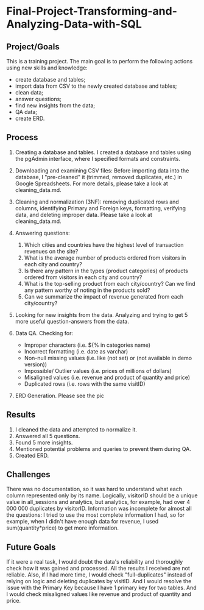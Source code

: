 # Final-Project-Transforming-and-Analyzing-Data-with-SQL

## Project/Goals
This is a training project. The main goal is to perform the following actions using new skills and knowledge:
  - create database and tables;
  - import data from CSV to the newly created database and tables;
  - clean data;
  - answer questions;
  - find new insights from the data;
  - QA data;
  - create ERD.


## Process
  1. Creating a database and tables. I created a database and tables using the pgAdmin interface, where I specified formats and constraints. 
  2. Downloading and examining CSV files: Before importing data into the database, I "pre-cleaned" it (trimmed, removed duplicates, etc.) in Google Spreadsheets. For more details, please take a look at cleaning_data.md.
  3. Cleaning and normalization (3NF): removing duplicated rows and columns, identifying Primary and Foreign keys, formatting, verifying data, and deleting improper data. Please take a look at cleaning_data.md.
  4. Answering questions:
     
     1) Which cities and countries have the highest level of transaction revenues on the site?
     3) What is the average number of products ordered from visitors in each city and country?
     4) Is there any pattern in the types (product categories) of products ordered from visitors in each city and country?
     5) What is the top-selling product from each city/country? Can we find any pattern worthy of noting in the products sold?
     6) Can we summarize the impact of revenue generated from each city/country?

  5. Looking for new insights from the data. Analyzing and trying to get 5 more useful question-answers from the data.
  6. Data QA. Checking for:
     
       - Improper characters (i.e. ${% in categories name)
       - Incorrect formatting (i.e. date as varchar)
       - Non-null missing values (i.e. like (not set) or (not available in demo version))
       - Impossible/ Outlier values (i.e. prices of millions of dollars)
       - Misaligned values (i.e. revenue and product of quantity and price)
       - Duplicated rows (i.e. rows with the same visitID)
         
  7. ERD Generation. Please see the pic

## Results

1. I cleaned the data and attempted to normalize it.
2. Answered all 5 questions.
3. Found 5 more insights.
4. Mentioned potential problems and queries to prevent them during QA.
5. Created ERD.

## Challenges 
There was no documentation, so it was hard to understand what each column represented only by its name. Logically, visitorID should be a unique value in all_sessions and analytics, but analytics, for example, had over 4 000 000 duplicates by visitorID. Information was incomplete for almost all the questions: I tried to use the most complete information I had, so for example, when I didn't have enough data for revenue, I used sum(quantity*price) to get more information. 
 
## Future Goals
If it were a real task, I would doubt the data's reliability and thoroughly check how it was gained and processed. All the results I received are not reliable. Also, if I had more time, I would check "full-duplicates" instead of relying on logic and deleting duplicates by visitID. And I would resolve the issue with the Primary Key because I have 1 primary key for two tables.
And I would check misaligned values like revenue and product of quantity and price.
